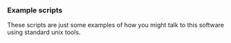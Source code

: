 ### Example scripts

These scripts are just some examples of how you might talk to this software using standard unix tools.